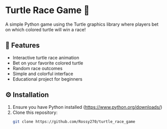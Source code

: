 # Turtle Race Game 🐢

A simple Python game using the Turtle graphics library where players bet on which colored turtle will win a race!

## 🚀 Features
- Interactive turtle race animation
- Bet on your favorite colored turtle
- Random race outcomes
- Simple and colorful interface
- Educational project for beginners

## ⚙️ Installation
1. Ensure you have Python installed (https://www.python.org/downloads/)
2. Clone this repository:
   ```bash
   git clone https://github.com/Rossy270/turtle_race_game